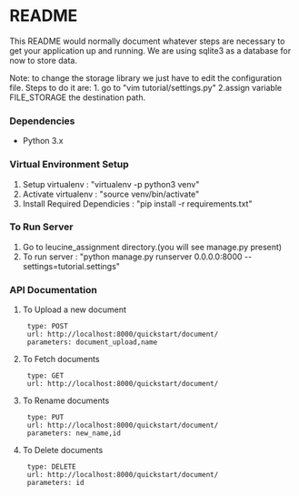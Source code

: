 # README #

This README would normally document whatever steps are necessary to get your application up and running.
We are using sqlite3 as a database for now to store data.


Note: to change the storage library we just have to edit the configuration file. 
        Steps to do it are:
        1. go to "vim tutorial/settings.py"
        2.assign variable FILE_STORAGE the destination path.
       
### Dependencies ###

* Python 3.x


### Virtual Environment Setup ###

1. Setup virtualenv : "virtualenv -p python3 venv"
2. Activate virtualenv : "source venv/bin/activate"
3. Install Required Dependicies : "pip install -r requirements.txt"

### To Run Server ###
1. Go to leucine_assignment directory.(you will see manage.py present)
2. To run server : "python manage.py runserver 0.0.0.0:8000 --settings=tutorial.settings"


### API Documentation ###

1. To Upload a new document

        type: POST
        url: http://localhost:8000/quickstart/document/
        parameters: document_upload,name
        
2. To Fetch documents

        type: GET
        url: http://localhost:8000/quickstart/document/

3. To Rename documents
       
        type: PUT
        url: http://localhost:8000/quickstart/document/
        parameters: new_name,id
        
3. To Delete documents
       
        type: DELETE
        url: http://localhost:8000/quickstart/document/
        parameters: id

